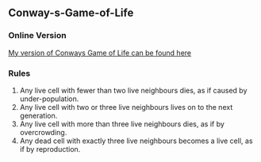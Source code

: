 ## Conway-s-Game-of-Life
### Online Version
[My version of Conways Game of Life can be found here](http://shakaibsgameoflife.droppages.com)
### Rules
1. Any live cell with fewer than two live neighbours dies, as if caused by under-population.
2. Any live cell with two or three live neighbours lives on to the next generation.
3. Any live cell with more than three live neighbours dies, as if by overcrowding.
4. Any dead cell with exactly three live neighbours becomes a live cell, as if by reproduction.
